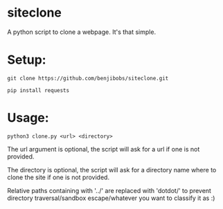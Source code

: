 # siteclone
A python script to clone a webpage. It's that simple.

# Setup:

`git clone https://github.com/benjibobs/siteclone.git`

`pip install requests`

# Usage:

`python3 clone.py <url> <directory>`

The url argument is optional, the script will ask for a url if one is not provided.

The directory is optional, the script will ask for a directory name where to clone the site if one is not provided.

Relative paths containing with '../' are replaced with 'dotdot/' to prevent directory traversal/sandbox escape/whatever you want to classify it as :)